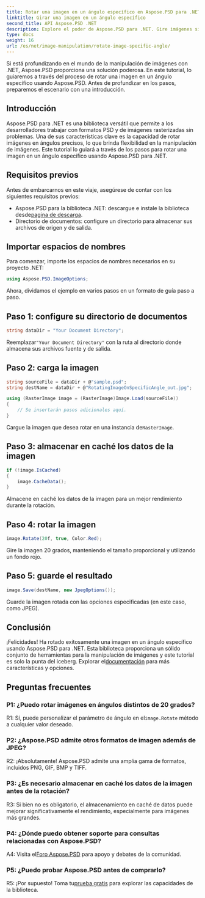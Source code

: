 ```yaml
---
title: Rotar una imagen en un ángulo específico en Aspose.PSD para .NET
linktitle: Girar una imagen en un ángulo específico
second_title: API Aspose.PSD .NET
description: Explore el poder de Aspose.PSD para .NET. Gire imágenes sin esfuerzo en ángulos específicos. Descarga la biblioteca y comienza a manipular imágenes sin problemas.
type: docs
weight: 16
url: /es/net/image-manipulation/rotate-image-specific-angle/
---
```

Si está profundizando en el mundo de la manipulación de imágenes con .NET, Aspose.PSD proporciona una solución poderosa. En este tutorial, lo guiaremos a través del proceso de rotar una imagen en un ángulo específico usando Aspose.PSD. Antes de profundizar en los pasos, preparemos el escenario con una introducción.

## Introducción

Aspose.PSD para .NET es una biblioteca versátil que permite a los desarrolladores trabajar con formatos PSD y de imágenes rasterizadas sin problemas. Una de sus características clave es la capacidad de rotar imágenes en ángulos precisos, lo que brinda flexibilidad en la manipulación de imágenes. Este tutorial lo guiará a través de los pasos para rotar una imagen en un ángulo específico usando Aspose.PSD para .NET.

## Requisitos previos

Antes de embarcarnos en este viaje, asegúrese de contar con los siguientes requisitos previos:

-  Aspose.PSD para la biblioteca .NET: descargue e instale la biblioteca desde[pagina de descarga](https://releases.aspose.com/psd/net/).
- Directorio de documentos: configure un directorio para almacenar sus archivos de origen y de salida.

## Importar espacios de nombres

Para comenzar, importe los espacios de nombres necesarios en su proyecto .NET:

```csharp
using Aspose.PSD.ImageOptions;
```

Ahora, dividamos el ejemplo en varios pasos en un formato de guía paso a paso.

## Paso 1: configure su directorio de documentos

```csharp
string dataDir = "Your Document Directory";
```

 Reemplazar`"Your Document Directory"` con la ruta al directorio donde almacena sus archivos fuente y de salida.

## Paso 2: carga la imagen

```csharp
string sourceFile = dataDir + @"sample.psd";
string destName = dataDir + @"RotatingImageOnSpecificAngle_out.jpg";

using (RasterImage image = (RasterImage)Image.Load(sourceFile))
{
    // Se insertarán pasos adicionales aquí.
}
```

 Cargue la imagen que desea rotar en una instancia de`RasterImage`.

## Paso 3: almacenar en caché los datos de la imagen

```csharp
if (!image.IsCached)
{
    image.CacheData();
}
```

Almacene en caché los datos de la imagen para un mejor rendimiento durante la rotación.

## Paso 4: rotar la imagen

```csharp
image.Rotate(20f, true, Color.Red);
```

Gire la imagen 20 grados, manteniendo el tamaño proporcional y utilizando un fondo rojo.

## Paso 5: guarde el resultado

```csharp
image.Save(destName, new JpegOptions());
```

Guarde la imagen rotada con las opciones especificadas (en este caso, como JPEG).

## Conclusión

 ¡Felicidades! Ha rotado exitosamente una imagen en un ángulo específico usando Aspose.PSD para .NET. Esta biblioteca proporciona un sólido conjunto de herramientas para la manipulación de imágenes y este tutorial es solo la punta del iceberg. Explorar el[documentación](https://reference.aspose.com/psd/net/) para más características y opciones.

## Preguntas frecuentes

### P1: ¿Puedo rotar imágenes en ángulos distintos de 20 grados?

 R1: Sí, puede personalizar el parámetro de ángulo en el`image.Rotate` método a cualquier valor deseado.

### P2: ¿Aspose.PSD admite otros formatos de imagen además de JPEG?

R2: ¡Absolutamente! Aspose.PSD admite una amplia gama de formatos, incluidos PNG, GIF, BMP y TIFF.

### P3: ¿Es necesario almacenar en caché los datos de la imagen antes de la rotación?

R3: Si bien no es obligatorio, el almacenamiento en caché de datos puede mejorar significativamente el rendimiento, especialmente para imágenes más grandes.

### P4: ¿Dónde puedo obtener soporte para consultas relacionadas con Aspose.PSD?

 A4: Visita el[Foro Aspose.PSD](https://forum.aspose.com/c/psd/34) para apoyo y debates de la comunidad.

### P5: ¿Puedo probar Aspose.PSD antes de comprarlo?

 R5: ¡Por supuesto! Toma tu[prueba gratis](https://releases.aspose.com/) para explorar las capacidades de la biblioteca.